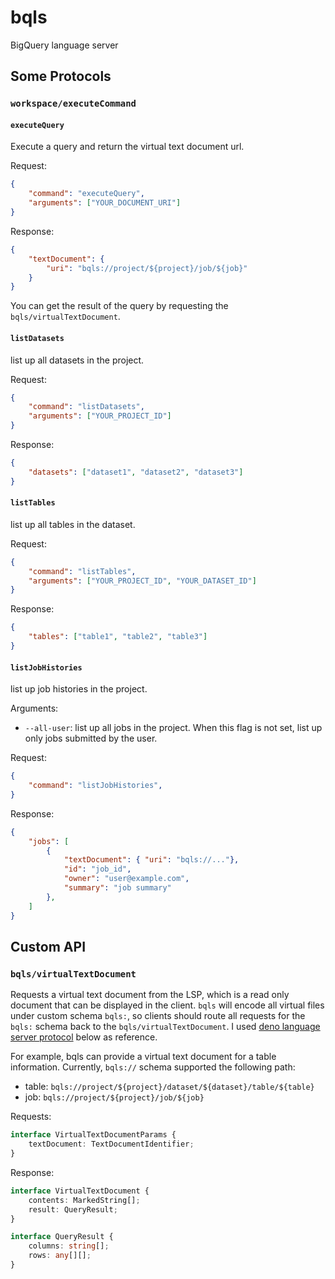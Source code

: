 # bqls

BigQuery language server

## Some Protocols

### `workspace/executeCommand`

#### `executeQuery`

Execute a query and return the virtual text document url.

Request:

```json
{
    "command": "executeQuery",
    "arguments": ["YOUR_DOCUMENT_URI"]
}
```

Response:

```json
{
    "textDocument": {
        "uri": "bqls://project/${project}/job/${job}"
    }
}
```

You can get the result of the query by requesting the `bqls/virtualTextDocument`.

#### `listDatasets`

list up all datasets in the project.

Request:

```json
{
    "command": "listDatasets",
    "arguments": ["YOUR_PROJECT_ID"]
}
```

Response:

```json
{
    "datasets": ["dataset1", "dataset2", "dataset3"]
}
```

#### `listTables`

list up all tables in the dataset.

Request:

```json
{
    "command": "listTables",
    "arguments": ["YOUR_PROJECT_ID", "YOUR_DATASET_ID"]
}
```

Response:

```json
{
    "tables": ["table1", "table2", "table3"]
}
```

#### `listJobHistories`

list up job histories in the project.

Arguments:

* `--all-user`: list up all jobs in the project. When this flag is not set, list up only jobs submitted by the user.

Request:

```json
{
    "command": "listJobHistories",
}
```

Response:

```json
{
    "jobs": [
        {
            "textDocument": { "uri": "bqls://..."},
            "id": "job_id",
            "owner": "user@example.com",
            "summary": "job summary"
        },
    ]
}
```


## Custom API

### `bqls/virtualTextDocument`

Requests a virtual text document from the LSP, which is a read only document that can be displayed in the client.
`bqls` will encode all virtual files under custom schema `bqls:`, so clients should route all requests for the `bqls:` schema back to the `bqls/virtualTextDocument`.
I used [deno language server protocol](https://docs.deno.com/runtime/manual/advanced/language_server/overview) below as reference.

For example, bqls can provide a virtual text document for a table information.
Currently, `bqls://` schema supported the following path:

* table: `bqls://project/${project}/dataset/${dataset}/table/${table}`
* job: `bqls://project/${project}/job/${job}`

Requests:

```ts
interface VirtualTextDocumentParams {
    textDocument: TextDocumentIdentifier;
}
```

Response:

```ts
interface VirtualTextDocument {
    contents: MarkedString[];
    result: QueryResult;
}

interface QueryResult {
    columns: string[];
    rows: any[][];
}
```

